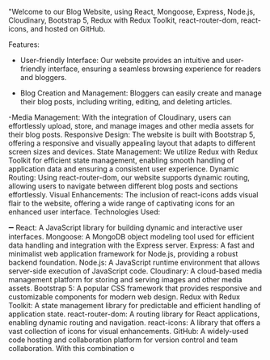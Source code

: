 "Welcome to our Blog Website,  using React, Mongoose, Express, Node.js, Cloudinary, Bootstrap 5, Redux with Redux Toolkit, react-router-dom, react-icons, and hosted on GitHub.

Features:

- User-friendly Interface: Our website provides an intuitive and user-friendly interface, ensuring a seamless browsing experience for readers and bloggers.

- Blog Creation and Management: Bloggers can easily create and manage their blog posts, including writing, editing, and deleting articles.

-Media Management: With the integration of Cloudinary, users can effortlessly upload, store, and manage images and other media assets for their blog posts.
Responsive Design: The website is built with Bootstrap 5, offering a responsive and visually appealing layout that adapts to different screen sizes and devices.
State Management: We utilize Redux with Redux Toolkit for efficient state management, enabling smooth handling of application data and ensuring a consistent user experience.
Dynamic Routing: Using react-router-dom, our website supports dynamic routing, allowing users to navigate between different blog posts and sections effortlessly.
Visual Enhancements: The inclusion of react-icons adds visual flair to the website, offering a wide range of captivating icons for an enhanced user interface.
Technologies Used:

➖  React: A JavaScript library for building dynamic and interactive user interfaces.
Mongoose: A MongoDB object modeling tool used for efficient data handling and integration with the Express server.
Express: A fast and minimalist web application framework for Node.js, providing a robust backend foundation.
Node.js: A JavaScript runtime environment that allows server-side execution of JavaScript code.
Cloudinary: A cloud-based media management platform for storing and serving images and other media assets.
Bootstrap 5: A popular CSS framework that provides responsive and customizable components for modern web design.
Redux with Redux Toolkit: A state management library for predictable and efficient handling of application state.
react-router-dom: A routing library for React applications, enabling dynamic routing and navigation.
react-icons: A library that offers a vast collection of icons for visual enhancements.
GitHub: A widely-used code hosting and collaboration platform for version control and team collaboration.
With this combination o
